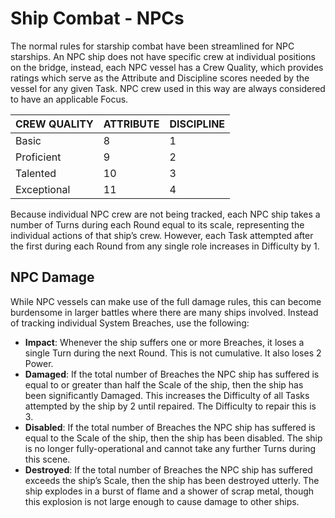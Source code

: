 # Ship Combat - NPCs

The normal rules for starship combat have been streamlined for NPC starships. An NPC ship does not have specific crew at individual positions on the bridge, instead, each NPC vessel has a Crew Quality, which provides ratings which serve as the Attribute and Discipline scores needed by the vessel for any given Task. NPC crew used in this way are always considered to have an applicable Focus.

| **CREW QUALITY** | **ATTRIBUTE** | **DISCIPLINE** |
| ---------------- | ------------- | -------------- |
| Basic            | 8             | 1              |
| Proficient       | 9             | 2              |
| Talented         | 10            | 3              |
| Exceptional      | 11            | 4              |

Because individual NPC crew are not being tracked, each NPC ship takes a number of Turns during each Round equal to its scale, representing the individual actions of that ship’s crew. However, each Task attempted after the first during each Round from any single role increases in Difficulty by 1.

## NPC Damage

While NPC vessels can make use of the full damage rules, this can become burdensome in larger battles where there are many ships involved. Instead of tracking individual System Breaches, use the following:

- **Impact**: Whenever the ship suffers one or more Breaches, it loses a single Turn during the next Round. This is not cumulative. It also loses 2 Power.
- **Damaged**: If the total number of Breaches the NPC ship has suffered is equal to or greater than half the Scale of the ship, then the ship has been significantly Damaged. This increases the Difficulty of all Tasks attempted by the ship by 2 until repaired. The Difficulty to repair this is 3.
- **Disabled**: If the total number of Breaches the NPC ship has suffered is equal to the Scale of the ship, then the ship has been disabled. The ship is no longer fully-operational and cannot take any further Turns during this scene.
- **Destroyed**: If the total number of Breaches the NPC ship has suffered exceeds the ship’s Scale, then the ship has been destroyed utterly. The ship explodes in a burst of flame and a shower of scrap metal, though this explosion is not large enough to cause damage to other ships.

